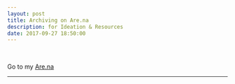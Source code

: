 ```yaml
---
layout: post
title: Archiving on Are.na
description: for Ideation & Resources
date: 2017-09-27 18:50:00
---
```


<br/>


Go to my <a href="https://www.are.na/mina-kim/ideation-resources-1506527404" target="blank">Are.na</a>


***



<br/><br/>
